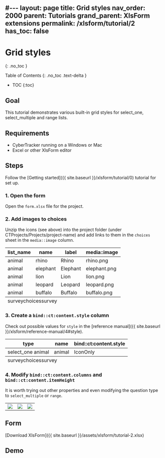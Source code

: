 #---
layout: page
title: Grid styles
nav_order: 2000
parent: Tutorials
grand_parent: XlsForm extensions
permalink: /xlsform/tutorial/2
has_toc: false
---
Grid styles
===========
{: .no_toc }

Table of Contents
{: .no_toc .text-delta }

- TOC
{:toc}

## Goal
This tutorial demonstrates various built-in grid styles for select_one, select_multiple and range lists.

## Requirements
- CyberTracker running on a Windows or Mac
- Excel or other XlsForm editor 

## Steps
Follow the [Getting started]({{ site.baseurl }}/xlsform/tutorial/0) tutorial for set up.

### 1. Open the form
Open the `form.xlsx` file for the project.

### 2. Add images to choices
Unzip the icons (see above) into the project folder (under CTProjects/Projects/project-name) and add links to them in the `choices` sheet in the `media::image` column.
<table class="xlsTable">
  <thead>
    <tr>
      <th>list_name</th>
      <th>name</th>
      <th>label</th>
      <th>media::image</th>
    </tr>
  </thead>
  <tbody>
    <tr>
      <td>animal</td>
      <td>rhino</td>
      <td>Rhino</td>
      <td>rhino.png</td>
    </tr>
    <tr>
      <td>animal</td>
      <td>elephant</td>
      <td>Elephant</td>
      <td>elephant.png</td>
    </tr>
    <tr>
      <td>animal</td>
      <td>lion</td>
      <td>Lion</td>
      <td>lion.png</td>
    </tr>
    <tr>
      <td>animal</td>
      <td>leopard</td>
      <td>Leopard</td>
      <td>leopard.png</td>
    </tr>
    <tr>
      <td>animal</td>
      <td>buffalo</td>
      <td>Buffalo</td>
      <td>buffalo.png</td>
    </tr>
  </tbody>
  <tfoot>
    <tr>
      <td class="sheets" colspan="3"><span>survey</span><span class="active">choices</span><span>survey</span></td>
    </tr>
  </tfoot>
</table>

### 3. Create a `bind::ct:content.style` column
Check out possible values for `style` in the [reference manual]({{ site.baseurl }}/xlsform/reference-manual/4#style).
<table class="xlsTable">
  <thead>
    <tr>
      <th>type</th>
      <th>name</th>
      <th>bind::ct:content.style</th>
    </tr>
  </thead>
  <tbody>
    <tr>
      <td>select_one animal</td>
      <td>animal</td>
      <td>IconOnly</td>
    </tr>
  </tbody>
  <tfoot>
    <tr>
      <td class="sheets" colspan="3"><span class="active">survey</span><span>choices</span><span>survey</span></td>
    </tr>
  </tfoot>
</table>

### 4. Modify `bind::ct:content.columns` and `bind::ct:content.itemHeight`
It is worth trying out other properties and even modifying the question type to `select_multiple` or `range`.

<table>
<tr>
<td><img src="{{ site.baseurl }}/assets/xlsform/tutorial-3a.png" /></td>
<td><img src="{{ site.baseurl }}/assets/xlsform/tutorial-3b.png" /></td>
<td><img src="{{ site.baseurl }}/assets/xlsform/tutorial-3c.png" /></td>
</tr>
</table>

## Form
[Download XlsForm]({{ site.baseurl }}/assets/xlsform/tutorial-2.xlsx)<br/>

## Demo
